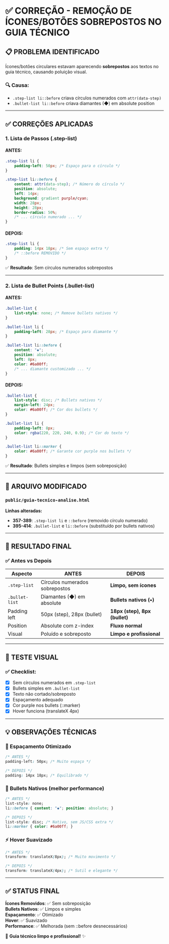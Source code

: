 # ✅ CORREÇÃO - REMOÇÃO DE ÍCONES/BOTÕES SOBREPOSTOS NO GUIA TÉCNICO

## 📋 PROBLEMA IDENTIFICADO

Ícones/botões circulares estavam aparecendo **sobrepostos** aos textos no guia técnico, causando poluição visual.

### 🔍 Causa:
- `.step-list li::before` criava círculos numerados com `attr(data-step)`
- `.bullet-list li::before` criava diamantes (◆) em absolute position

---

## ✅ CORREÇÕES APLICADAS

### 1. **Lista de Passos (.step-list)**

#### ANTES:
```css
.step-list li {
    padding-left: 50px; /* Espaço para o círculo */
}

.step-list li::before {
    content: attr(data-step); /* Número do círculo */
    position: absolute;
    left: 14px;
    background: gradient purple/cyan;
    width: 28px;
    height: 28px;
    border-radius: 50%;
    /* ... círculo numerado ... */
}
```

#### DEPOIS:
```css
.step-list li {
    padding: 14px 18px; /* Sem espaço extra */
    /* ::before REMOVIDO */
}
```

✅ **Resultado**: Sem círculos numerados sobrepostos

---

### 2. **Lista de Bullet Points (.bullet-list)**

#### ANTES:
```css
.bullet-list {
    list-style: none; /* Remove bullets nativos */
}

.bullet-list li {
    padding-left: 28px; /* Espaço para diamante */
}

.bullet-list li::before {
    content: "◆";
    position: absolute;
    left: 8px;
    color: #6a00ff;
    /* ... diamante customizado ... */
}
```

#### DEPOIS:
```css
.bullet-list {
    list-style: disc; /* Bullets nativos */
    margin-left: 24px;
    color: #6a00ff; /* Cor dos bullets */
}

.bullet-list li {
    padding-left: 8px;
    color: rgba(220, 220, 240, 0.9); /* Cor do texto */
}

.bullet-list li::marker {
    color: #6a00ff; /* Garante cor purple nos bullets */
}
```

✅ **Resultado**: Bullets simples e limpos (sem sobreposição)

---

## 📂 ARQUIVO MODIFICADO

### `public/guia-tecnico-analise.html`

**Linhas alteradas:**
- **357-389**: `.step-list li` e `::before` (removido círculo numerado)
- **395-414**: `.bullet-list` e `li::before` (substituído por bullets nativos)

---

## 🎯 RESULTADO FINAL

### ✅ Antes vs Depois

| Aspecto | ANTES | DEPOIS |
|---------|-------|--------|
| `.step-list` | Círculos numerados sobrepostos | **Limpo, sem ícones** |
| `.bullet-list` | Diamantes (◆) em absolute | **Bullets nativos (•)** |
| Padding left | 50px (step), 28px (bullet) | **18px (step), 8px (bullet)** |
| Position | Absolute com z-index | **Fluxo normal** |
| Visual | Poluído e sobreposto | **Limpo e profissional** |

---

## 🚀 TESTE VISUAL

### ✅ Checklist:
- [x] Sem círculos numerados em `.step-list`
- [x] Bullets simples em `.bullet-list`
- [x] Texto não cortado/sobreposto
- [x] Espaçamento adequado
- [x] Cor purple nos bullets (::marker)
- [x] Hover funciona (translateX 4px)

---

## 💡 OBSERVAÇÕES TÉCNICAS

### 📐 Espaçamento Otimizado
```css
/* ANTES */
padding-left: 50px; /* Muito espaço */

/* DEPOIS */
padding: 14px 18px; /* Equilibrado */
```

### 🎨 Bullets Nativos (melhor performance)
```css
/* ANTES */
list-style: none;
li::before { content: "◆"; position: absolute; }

/* DEPOIS */
list-style: disc; /* Nativo, sem JS/CSS extra */
li::marker { color: #6a00ff; }
```

### ⚡ Hover Suavizado
```css
/* ANTES */
transform: translateX(8px); /* Muito movimento */

/* DEPOIS */
transform: translateX(4px); /* Sutil e elegante */
```

---

## ✅ STATUS FINAL

**Ícones Removidos**: ✅ Sem sobreposição  
**Bullets Nativos**: ✅ Limpos e simples  
**Espaçamento**: ✅ Otimizado  
**Hover**: ✅ Suavizado  
**Performance**: ✅ Melhorada (sem ::before desnecessários)  

🎵 **Guia técnico limpo e profissional!** ✨

